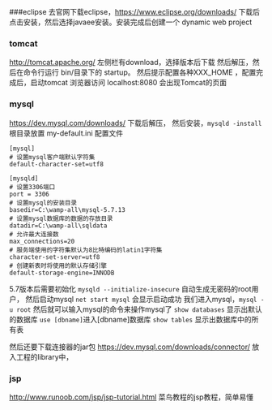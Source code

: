 
###eclipse
 去官网下载eclipse，https://www.eclipse.org/downloads/
 下载后点击安装，然后选择javaee安装。安装完成后创建一个 dynamic web project
 
 
### tomcat
http://tomcat.apache.org/ 左侧栏有download，选择版本后下载
然后解压，然后在命令行运行 bin/目录下的 startup。
然后提示配置各种XXX_HOME ，配置完成后，启动tomcat
浏览器访问 localhost:8080 会出现Tomcat的页面

### mysql
https://dev.mysql.com/downloads/ 下载后解压，
然后安装，`mysqld -install`
根目录放置 my-default.ini 配置文件
```
[mysql]
# 设置mysql客户端默认字符集
default-character-set=utf8
 
[mysqld]
# 设置3306端口
port = 3306
# 设置mysql的安装目录
basedir=C:\wamp-all\mysql-5.7.13
# 设置mysql数据库的数据的存放目录
datadir=C:\wamp-all\sqldata
# 允许最大连接数
max_connections=20
# 服务端使用的字符集默认为8比特编码的latin1字符集
character-set-server=utf8
# 创建新表时将使用的默认存储引擎
default-storage-engine=INNODB
```
5.7版本后需要初始化
`mysqld --initialize-insecure` 自动生成无密码的root用户，
然后启动mysql
`net start mysql` 会显示启动成功
我们进入mysql，`mysql -u root`
然后就可以输入mysql的命令来操作mysql了
`show databases` 显示出默认的数据库
`use [dbname]`进入[dbname]数据库
`show tables` 显示出数据库中的所有表


然后还要下载连接器的jar包 https://dev.mysql.com/downloads/connector/
放入工程的library中，



### jsp
http://www.runoob.com/jsp/jsp-tutorial.html 
菜鸟教程的jsp教程，简单易懂

